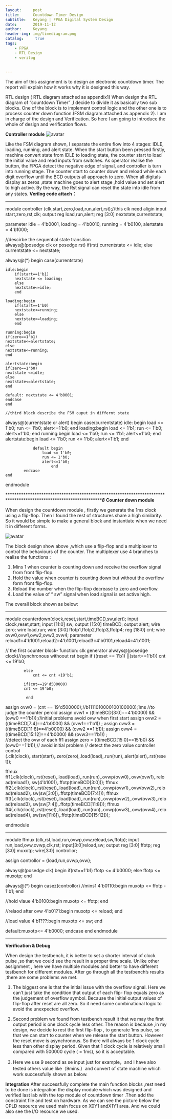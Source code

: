 ```yaml
---
layout:     post
title:      Countdown Timer Design
subtitle:   Keyang | FPGA Digital System Design
date:       2019-11-12
author:     Keyang
header-img: img/timediagram.png
catalog: 	 true
tags:
    - FPGA
    - RTL Design
    - verilog
    
    
---
```

The aim of this assignment is to design an electronic countdown timer. The report will explain how it works why it is designed this way.

RTL design ( RTL diagram attached as appendix1)
When design the RTL diagram of “countdown Timer” ,I decide to divide it as basically two sub blocks. One of the block is to implement control logic and the other one is to process counter down function.(FSM diagram attached as appendix 2).
 I am in charge of the design and Verification. So here I am going to introduce the whole of design and verification flows.

**Controller module**
 ![avatar](/img/controller.png)
 
Like the FSM diagram shown, I separate the entire flow into 4 stages: IDLE, loading, running, and alert state.
When the start button been pressed firstly, machine convert state from IDLE to loading state, the counter start to load the initial value and read inputs from switches.
As operator realise the button, the FPGA detect the negative edge of signal, and controller is turn into running stage. The counter start to counter down and reload while each digit overflow until the BCD outputs all approach to zero.
When all digitals display as zeros ,state machine goes to alert stage ,hold value and set alert to high active. By the way, the Rst signal can reset the state into idle from any states.
**Verilog code attach：**
************************************************************************************************************************************
module controller (clk,start,zero,load,run,alert,rst);//this clk  need aligin 
input start,zero,rst,clk;
output reg load,run,alert;
reg [3:0] nextstate,currentstate;


parameter  idle = 4'b0001,
		loading = 4'b0010,
		running = 4'b0100,
		alertstate = 4'b1000;
		
//descirbe the sequential state transition		 
always@(posedge clk or posedge rst)
	if(rst)
		currentstate <= idle;
	else
		currentstate <= nextstate;
		
		
always@(*)
	begin
	case(currentstate)
	
	idle:begin
		if(start==1'b1)
		nextstate <= loading;
		else
		nextstate<=idle;
		end
		
	loading:begin
		if(start==1'b0)
		nextstate<=running;
		else
		nextstate<=loading;
		end
		
	running:begin
	if(zero==1'b1)
	nextstate<=alertstate;
	else
	nextstate<=running;
	end	
	
	alertstate:begin
	if(zero==1'b0)
	nextstate <=idle;
	else
	nextstate<=alertstate;
	end
	
	default: nextstate <= 4'b0001;
	endcase
	end
	
	//third block describe the FSM ouput in differnt state
always@(currentstate or alert)
	begin
			case(currentstate)
				idle: begin
				    load <= 1'b0;
				    run <= 1'b0;
					alert<=1'b0;
				    end
				loading:begin
				        load <= 1'b1;
						run <= 1'b0;
						alert<=1'b0;
				        end
				running:begin 
				        load <= 1'b0;
						run <= 1'b1;
						alert<=1'b0;
				    end
				alertstate:begin
				       load <= 1'b0;
						run <= 1'b0;
						alert<=1'b1;
				    end
				
				default begin 
					load <= 1'b0;
				    run <= 1'b0;
					alert<=1'b0;
				        end
			endcase	
    end
endmodule

*********************************************************************************************************************8***
**Counter down module**

When design the countdown module , firstly we generate the 1ms clock using a flip-flop.
 Then I found the rest of structures share a high similarity. So it would be simple to make a general block and instantiate when we need it in different forms.
 
![avatar](/img/countdown.png)





The block design show above ,which  use a flip-flop and a multiplexer to control the behaviours of the counter.
The multiplexer use 4 branches to realise the functions :
1.	Mins 1 when counter is counting down and receive the overflow signal from front flip-flop.
2.	Hold the value when counter is counting down but without the overflow form front flip-flop.
3.	Reload the number when the flip-flop decrease to zero and overflow.
4.	Load the value of “ sw” signal when load signal is set active high.

The overall block shown as below:
************************************************************************************************************************************
 module counterdown(clock,reset,start,timeBCD,sw,alert);
input clock,reset,start;
input [11:0] sw;
output [15:0] timeBCD;
output alert;
wire  zero;
wire load,run;
wire [3:0] ffotp1,ffotp2,ffotp3,ffotp4;
reg [18:0] cnt;
wire ovw0,ovw1,ovw2,ovw3,ovw4;
parameter reload1=4'b1001,reload2=4'b1001,reload3=4'b0101,reload4=4'b1001;

// the first counter block- function: clk generator 
	always@(posedge clock)//synchronous withoout rst
		begin
			if ((reset == 1'b1) ||(start==1'b1))
				cnt <= 19'b0;
			
			else
				cnt <= cnt +19'b1;
					
			if(cnt==19'd500000) 
			cnt <= 19'b0;
				
             end
		
assign ovw0 = (cnt == 19'd500000);//b1111010000100100000);1ms 
	//to judge the counter peroid
assign ovw1 = ((timeBCD[3:0]==4'b0000)  && (ovw0 ==1'b1));//initial problems avoid ovw when first start
assign ovw2 = ((timeBCD[7:4]==4'b0000)  && (ovw1==1'b1)) ;
assign ovw3 = ((timeBCD[11:8]==4'b0000)  && (ovw2 ==1'b1));
assign ovw4 = ((timeBCD[15:12]==4'b0000)  && (ovw3==1'b1)) ;	
//detect the ovw of each ff1
assign zero = ((timeBCD[15:0]==15'b0) && (ovw0==1'b1));// avoid initial problem
// detect the zero value
controller control (.clk(clock),.start(start),.zero(zero),.load(load),.run(run),.alert(alert),.rst(reset));

ffmux ff1(.clk(clock),.rst(reset),.load(load),.run(run),.ovwp(ovw0),.ovw(ovw1),.reload(reload1),.sw(4'b1001),.ffotp(timeBCD[3:0]));
ffmux ff2(.clk(clock),.rst(reset),.load(load),.run(run),.ovwp(ovw1),.ovw(ovw2),.reload(reload2),.sw(sw[3:0]),.ffotp(timeBCD[7:4]));
ffmux ff3(.clk(clock),.rst(reset),.load(load),.run(run),.ovwp(ovw2),.ovw(ovw3),.reload(reload3),.sw(sw[7:4]),.ffotp(timeBCD[11:8]));
ffmux ff4(.clk(clock),.rst(reset),.load(load),.run(run),.ovwp(ovw3),.ovw(ovw4),.reload(reload4),.sw(sw[11:8]),.ffotp(timeBCD[15:12]));





endmodule


************************************************************************************************************************************
module ffmux (clk,rst,load,run,ovwp,ovw,reload,sw,ffotp);
input run,load,ovw,ovwp,clk,rst;
input[3:0]reload,sw;
output reg [3:0] ffotp;
reg [3:0] muxotp;
wire[3:0] controllor;

assign controllor = {load,run,ovwp,ovw};

always@(posedge clk)
begin
if(rst==1'b1)
	ffotp <= 4'b0000;
else 
	ffotp <= muxotp;
end


always@(*)
begin
 casez(controllor)
//mins1 
4'b0110:begin
		muxotp <= ffotp - 1'b1;
		end

//hold vlaue
4'b0100:begin
		muxotp <= ffotp;
		end
		
//relaod after ovw
4'b01?1:begin
		muxotp <= reload;
		end
		
//load value
4'b1???:begin
		muxotp  <= sw;
		end

default:muxotp<= 4'b0000;
endcase
end
endmodule


***********************************************************************************************************************************
**Verification & Debug**
  
When design the testbench, it is better to set a shorter interval of clock pulse ,so that we could  see the result in a proper time scale. Unlike other assignment , here we have multiple modules and better to have different testbench for different modules.
After go through all the testbench’s results ,there are some problems we met.

1.	The biggest one is that the initial issue with the overflow signal. 
Here we can’t just take the condition that output of each flip- flop equals zero as the judgement of overflow symbol. Because the initial output values of flip-flop after reset are all zero. So it need some combinational logic to avoid the unexpected overflow.
2.	Second problem we found from testbench result it that we may the first output period is one clock cycle less other.
  The reason is because ,in my design, we decide to rest the first flip-flop , to generate 1ms pulse, so that  we can start to counter when we release the start button. However the reset move is asynchronous. So there will always be 1 clock cycle less than other display period.
 Given that 1 clock cycle is relatively small compared with 500000 cycle ( = 1ms), so it is acceptable.

3.	 Here we use 9 second as se input just for example，and I have also tested others value like（9mins.）and convert of state machine which work successfully shown as below. 

 
**Integration**
After successfully complete the main function blocks ,rest need to be done is integration the display module which was designed and verified last lab  with the top module of countdown timer .Then add the constraint file and test on hardware.
As we can see the picture below the CPLD resource we used main focus on X0Y1 andX1Y1 area. And we could also see the I/O resource we used. 

